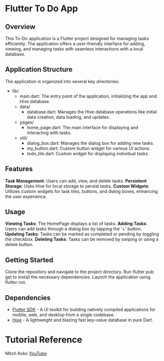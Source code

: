 # Flutter To Do App

## Overview
This To-Do application is a Flutter project designed for managing tasks efficiently. The application offers a user-friendly interface for adding, viewing, and managing tasks with seamless interactions with a local database.

## Application Structure
The application is organized into several key directories:
 * lib/
    * main.dart: The entry point of the application, initializing the app and Hive database.
    * data/
        * database.dart: Manages the Hive database operations like initial data creation, data loading, and updates.
    * pages/
        * home_page.dart: The main interface for displaying and interacting with tasks.
    * util/
        * dialog_box.dart: Manages the dialog box for adding new tasks.
        * my_button.dart: Custom button widget for various UI actions.
        * todo_tile.dart: Custom widget for displaying individual tasks.



## Features
**Task Management**: Users can add, view, and delete tasks.
**Persistent Storage**: Uses Hive for local storage to persist tasks.
**Custom Widgets**: Utilizes custom widgets for task tiles, buttons, and dialog boxes, enhancing the user experience.

## Usage
**Viewing Tasks**: The HomePage displays a list of tasks.
**Adding Tasks**: Users can add tasks through a dialog box by tapping the '+' button.
**Updating Tasks**: Tasks can be marked as completed or pending by toggling the checkbox.
**Deleting Tasks**: Tasks can be removed by swiping or using a delete button.

## Getting Started
Clone the repository and navigate to the project directory.
Run flutter pub get to install the necessary dependencies.
Launch the application using flutter run.

## Dependencies
- [Flutter SDK](https://flutter.dev) - A UI toolkit for building natively compiled applications for mobile, web, and desktop from a single codebase.
- [Hive](https://pub.dev/packages/hive) - A lightweight and blazing fast key-value database in pure Dart.

# Tutorial Reference
  Mitch Koko [YouTube](https://www.youtube.com/watch?v=HQ_ytw58tC4&t=6055s&ab_channel=MitchKoko)
  
